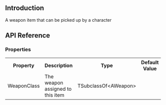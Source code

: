 ## Introduction
A weapon item that can be picked up by a character

## API Reference
### Properties
<table>
	<tr>
		<th>Property</th>
		<th>Description</th>
		<th>Type</th>
		<th>Default Value</th>
	</tr>
	<tr>
		<td>WeaponClass</td>
		<td>The weapon assigned to this item</td>
		<td>TSubclassOf&lt;AWeapon&gt;</td>
		<td></td>
	</tr>
</table>
